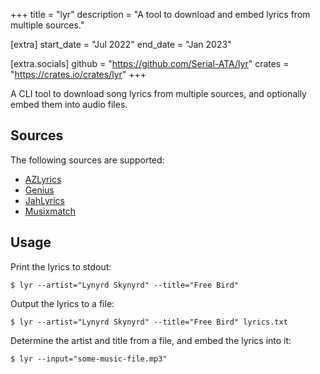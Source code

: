 +++
title = "lyr"
description = "A tool to download and embed lyrics from multiple sources."

[extra]
start_date = "Jul 2022"
end_date = "Jan 2023"

[extra.socials]
github = "https://github.com/Serial-ATA/lyr"
crates = "https://crates.io/crates/lyr"
+++

A CLI tool to download song lyrics from multiple sources, and optionally embed them into audio files.

## Sources

The following sources are supported:

* [AZLyrics](https://azlyrics.com)
* [Genius](https://genius.com)
* [JahLyrics](https://jah-lyrics.com)
* [Musixmatch](https://www.musixmatch.com)

## Usage

Print the lyrics to stdout:

```console
$ lyr --artist="Lynyrd Skynyrd" --title="Free Bird"
```

Output the lyrics to a file:
```console
$ lyr --artist="Lynyrd Skynyrd" --title="Free Bird" lyrics.txt
```

Determine the artist and title from a file, and embed the lyrics into it:

```console
$ lyr --input="some-music-file.mp3"
```

